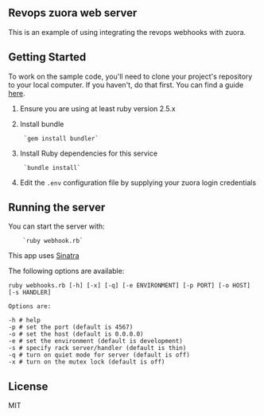 Revops zuora web server
-----------

This is an example of using integrating the revops webhooks with zuora.

Getting Started
---------------

To work on the sample code, you'll need to clone your project's repository to your local computer. If you haven't, do that first. You can find a guide [here](https://help.github.com/articles/cloning-a-repository/).

1. Ensure you are using at least ruby version 2.5.x

2. Install bundle

        `gem install bundler`

3. Install Ruby dependencies for this service

        `bundle install`

4. Edit the `.env` configuration file by supplying your zuora login credentials

## Running the server

You can start the server with: 

        `ruby webhook.rb`

This app uses [Sinatra](http://sinatrarb.com/) 

The following options are available:
```
ruby webhooks.rb [-h] [-x] [-q] [-e ENVIRONMENT] [-p PORT] [-o HOST] [-s HANDLER]

Options are:

-h # help
-p # set the port (default is 4567)
-o # set the host (default is 0.0.0.0)
-e # set the environment (default is development)
-s # specify rack server/handler (default is thin)
-q # turn on quiet mode for server (default is off)
-x # turn on the mutex lock (default is off)
```

## License

MIT
